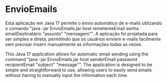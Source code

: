 # EnvioEmails


Esta aplicação em Java 17 permite o envio automático de e-mails utilizando o comando "java -jar EnvioEmails.jar host remetenteEmail senha emailDestinatário "assunto" "mensagem"". A aplicação foi projetada para ser simples e direta, permitindo que os usuários enviem e-mails facilmente sem precisar inserir manualmente as informações todas as vezes.

This Java 17 application allows for automatic email sending using the command "java -jar EnvioEmails.jar host senderEmail password recipientEmail "subject" "message"". The application is designed to be simple and straightforward to use, allowing users to easily send emails without having to manually input the information each time.

